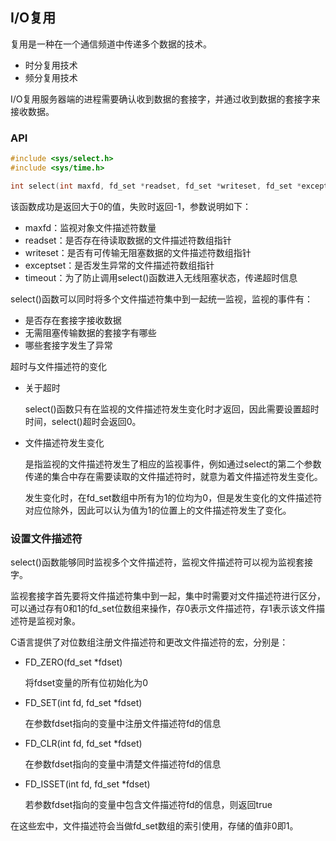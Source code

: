## I/O复用

复用是一种在一个通信频道中传递多个数据的技术。

- 时分复用技术
- 频分复用技术



I/O复用服务器端的进程需要确认收到数据的套接字，并通过收到数据的套接字来接收数据。



### API

```c
#include <sys/select.h>
#include <sys/time.h>

int select(int maxfd, fd_set *readset, fd_set *writeset, fd_set *exceptset, const struct timeval * timeout);
```

该函数成功是返回大于0的值，失败时返回-1，参数说明如下：

- maxfd：监视对象文件描述符数量
- readset：是否存在待读取数据的文件描述符数组指针
- writeset：是否有可传输无阻塞数据的文件描述符数组指针
- exceptset：是否发生异常的文件描述符数组指针
- timeout：为了防止调用select()函数进入无线阻塞状态，传递超时信息



select()函数可以同时将多个文件描述符集中到一起统一监视，监视的事件有：

- 是否存在套接字接收数据
- 无需阻塞传输数据的套接字有哪些
- 哪些套接字发生了异常



超时与文件描述符的变化

- 关于超时

  select()函数只有在监视的文件描述符发生变化时才返回，因此需要设置超时时间，select()超时会返回0。

- 文件描述符发生变化

  是指监视的文件描述符发生了相应的监视事件，例如通过select的第二个参数传递的集合中存在需要读取的文件描述符时，就意为着文件描述符发生变化。

  发生变化时，在fd_set数组中所有为1的位均为0，但是发生变化的文件描述符对应位除外，因此可以认为值为1的位置上的文件描述符发生了变化。

  





### 设置文件描述符

select()函数能够同时监视多个文件描述符，监视文件描述符可以视为监视套接字。

监视套接字首先要将文件描述符集中到一起，集中时需要对文件描述符进行区分，可以通过存有0和1的fd_set位数组来操作，存0表示文件描述符，存1表示该文件描述符是监视对象。

C语言提供了对位数组注册文件描述符和更改文件描述符的宏，分别是：

- FD_ZERO(fd_set *fdset)

  将fdset变量的所有位初始化为0

- FD_SET(int fd, fd_set *fdset)

  在参数fdset指向的变量中注册文件描述符fd的信息

- FD_CLR(int fd, fd_set *fdset)

  在参数fdset指向的变量中清楚文件描述符fd的信息

- FD_ISSET(int fd, fd_set *fdset)

  若参数fdset指向的变量中包含文件描述符fd的信息，则返回true

在这些宏中，文件描述符会当做fd_set数组的索引使用，存储的值非0即1。

